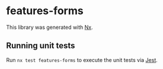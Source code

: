 # features-forms

This library was generated with [Nx](https://nx.dev).

## Running unit tests

Run `nx test features-forms` to execute the unit tests via [Jest](https://jestjs.io).
